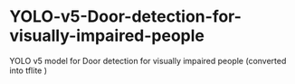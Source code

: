 # YOLO-v5-Door-detection-for-visually-impaired-people
YOLO v5 model for Door detection for visually impaired people (converted into tflite )
